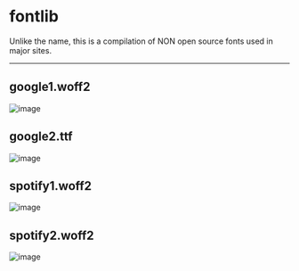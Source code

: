 # fontlib
Unlike the name, this is a compilation of NON open source fonts used in major sites.

<hr>

## google1.woff2
![image](https://github.com/user-attachments/assets/988d7c46-df31-4ae2-8854-528aa7e49f3f)

## google2.ttf
![image](https://github.com/user-attachments/assets/03028e25-6f56-433b-9493-496a2c3c9f6a)

## spotify1.woff2
![image](https://github.com/user-attachments/assets/40af93d2-1ce0-4e78-9427-d05109e554d0)

## spotify2.woff2
![image](https://github.com/user-attachments/assets/a1be1d1f-df28-4bc9-819b-476fcc05c8b3)

